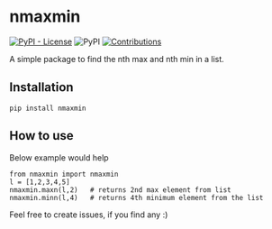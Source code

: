 # nmaxmin

[![PyPI - License](https://img.shields.io/pypi/l/nmaxmin)](https://raw.githubusercontent.com/amrs-tech/nmaxmin/master/LICENSE)
![PyPI](https://img.shields.io/pypi/v/nmaxmin)
[![Contributions](https://img.shields.io/badge/contributions-welcome-green.svg)](https://img.shields.io/badge/contributions-welcome-green.svg)
<!---[![PyPI - Downloads](https://img.shields.io/pypi/dm/nmaxmin)](https://pypi.org/project/nmaxmin/)--->
A simple package to find the nth max and nth min in a list.

## Installation

```
pip install nmaxmin
```

## How to use

Below example would help

```
from nmaxmin import nmaxmin
l = [1,2,3,4,5]
nmaxmin.maxn(l,2)	# returns 2nd max element from list
nmaxmin.minn(l,4)	# returns 4th minimum element from the list
```

Feel free to create issues, if you find any :)
